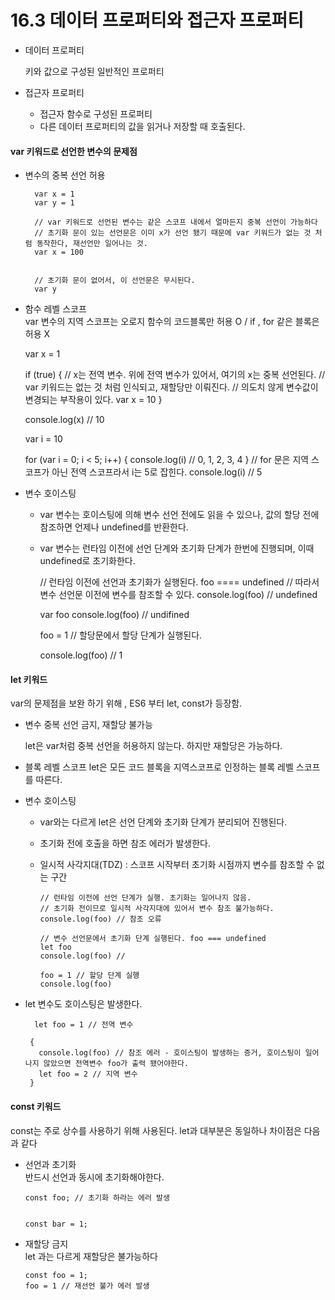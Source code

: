 # 16.3 데이터 프로퍼티와 접근자 프로퍼티
- 데이터 프로퍼티
  
  키와 값으로 구성된 일반적인 프로퍼티
  

 

- 접근자 프로퍼티
  - 접근자 함수로 구성된 프로퍼티
  - 다른 데이터 프로퍼티의 값을 읽거나 저장할 때 호출된다.



#### var 키워드로 선언한 변수의 문제점

- 변수의 중복 선언 허용 
        
        var x = 1
        var y = 1
        
        // var 키워드로 선언된 변수는 같은 스코프 내에서 얼마든지 중복 선언이 가능하다
        // 초기화 문이 있는 선언문은 이미 x가 선언 됐기 때문에 var 키워드가 없는 것 처럼 동작한다, 재선언만 일어나는 것.
        var x = 100
        
        
        // 초기화 문이 없어서, 이 선언문은 무시된다.
        var y
- 함수 레벨 스코프<br>
var 변수의 지역 스코프는 오로지 함수의 코드블록만 허용 O  /  if , for 같은 블록은 허용 X
  

    var x = 1
    
    if (true) {
      // x는 전역 변수. 위에 전역 변수가 있어서, 여기의 x는 중복 선언된다.
      // var 키워드는 없는 것 처럼 인식되고, 재할당만 이뤄진다.
      // 의도치 않게 변수값이 변경되는 부작용이 있다.
      var x = 10
    }
    
    console.log(x) // 10
    
    var i = 10
    
    for (var i = 0; i < 5; i++) {
      console.log(i) // 0, 1, 2, 3, 4
    }
    // for 문은 지역 스코프가 아닌 전역 스코프라서 i는 5로 잡힌다.
    console.log(i) // 5
  
- 변수 호이스팅
  
  - var 변수는 호이스팅에 의해 변수 선언 전에도 읽을 수 있으나, 값의 할당 전에 참조하면 언제나 undefined를 반환한다.
  - var 변수는 런타임 이전에 선언 단계와 초기화 단계가 한번에 진행되며, 이때 undefined로 초기화한다.


  
    // 런타임 이전에 선언과 초기화가 실행된다. foo ==== undefined
    // 따라서 변수 선언문 이전에 변수를 참조할 수 있다.
    console.log(foo) // undefined
    
    var foo
    console.log(foo) // undifined
    
    foo = 1 // 할당문에서 할당 단계가 실행된다.
    
    console.log(foo) // 1

#### let 키워드

var의 문제점을 보완 하기 위해 , ES6 부터 let, const가 등장함.
- 변수 중복 선언 금지, 재할당 불가능

  let은 var처럼 중복 선언을 허용하지 않는다. 하지만 재할당은 가능하다.


- 블록 레벨 스코프
  let은 모든 코드 블록을 지역스코프로 인정하는 블록 레벨 스코프를 따른다.


- 변수 호이스팅
  - var와는 다르게 let은 선언 단계와 초기화 단계가 분리되어 진행된다. 
  - 초기화 전에 호출을 하면 참조 에러가 발생한다. 
  - 일시적 사각지대(TDZ) : 스코프 시작부터 초기화 시점까지 변수를 참조할 수 없는 구간
    <br>
  
        // 런타임 이전에 선언 단계가 실행. 초기화는 일어나지 않음.
        // 초기화 전이므로 일시적 사각지대에 있어서 변수 참조 불가능하다.
        console.log(foo) // 참조 오류
        
        // 변수 선언문에서 초기화 단계 실행된다. foo === undefined
        let foo
        console.log(foo) //
        
        foo = 1 // 할당 단계 실행
        console.log(foo)
- let 변수도 호이스팅은 발생한다. 
     
        let foo = 1 // 전역 변수

       {
         console.log(foo) // 참조 에러 - 호이스팅이 발생하는 증거, 호이스팅이 일어나지 않았으면 전역변수 foo가 출력 됐어야한다.
         let foo = 2 // 지역 변수
       }


#### const 키워드
const는 주로 상수를 사용하기 위해 사용된다. let과 대부분은 동일하나 차이점은 다음과 같다
- 선언과 초기화 <br>
  반드시 선언과 동시에 초기화해야한다.
      
      const foo; // 초기화 하라는 에러 발생
      
  
      const bar = 1;
- 재할당 금지 <br>
  let 과는 다르게 재할당은 불가능하다

      const foo = 1;
      foo = 1 // 재선언 불가 에러 발생

